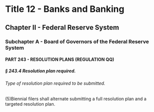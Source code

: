 
# Title 12 - Banks and Banking
## Chapter II - Federal Reserve System
### Subchapter A - Board of Governors of the Federal Reserve System
#### PART 243 - RESOLUTION PLANS (REGULATION QQ)
##### § 243.4 Resolution plan required.
###### Type of resolution plan required to be submitted.

(5)Biennial filers shall alternate submitting a full resolution plan and a targeted resolution plan.
